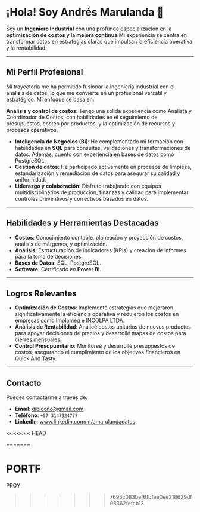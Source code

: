 

# ¡Hola! Soy Andrés Marulanda 👋

Soy un **Ingeniero Industrial** con una profunda especialización en la **optimización de costos y la mejora continua** Mi experiencia se centra en transformar datos en estrategias claras que impulsan la eficiencia operativa y la rentabilidad.

---

## Mi Perfil Profesional

Mi trayectoria me ha permitido fusionar la ingeniería industrial con el análisis de datos, lo que me convierte en un profesional versátil y estratégico. Mi enfoque se basa en:

**Análisis y control de costos**: Tengo una sólida experiencia como Analista y Coordinador de Costos, con habilidades en el seguimiento de presupuestos, costeo por productos, y la optimización de recursos y procesos operativos.
* **Inteligencia de Negocios (BI)**: He complementado mi formación con habilidades en **SQL** para consultas, validaciones y transformaciones de datos. Además, cuento con experiencia en bases de datos como PostgreSQL.
* **Gestión de datos**: He participado activamente en procesos de limpieza, estandarización y remediación de datos para asegurar su calidad y uniformidad.
* **Liderazgo y colaboración**: Disfruto trabajando con equipos multidisciplinarios de producción, finanzas y calidad para implementar controles preventivos y correctivos basados en datos.

---

## Habilidades y Herramientas Destacadas

* **Costos**: Conocimiento contable, planeación y proyección de costos, análisis de márgenes, y optimización.
* **Análisis**: Estructuración de indicadores (KPIs) y creación de informes para la toma de decisiones.
* **Bases de Datos**: SQL, PostgreSQL.
* **Software**: Certificado en **Power BI**.

---

## Logros Relevantes

* **Optimización de Costos**: Implementé estrategias que mejoraron significativamente la eficiencia operativa y redujeron los costos en empresas como Implameq e INCOLPA LTDA.
* **Análisis de Rentabilidad**: Analicé costos unitarios de nuevos productos para apoyar decisiones de precios y desarrollé mapas de costos para cierres mensuales.
* **Control Presupuestario**: Monitoreé y desarrollé presupuestos de costos, asegurando el cumplimiento de los objetivos financieros en Quick And Tasty.

---

## Contacto

Puedes contactarme a través de:

* **Email**: dibicono@gmail.com
* **Teléfono**: `+57 3147924777`
* **LinkedIn**: www.linkedin.com/in/amarulandadatos














<<<<<<< HEAD

=======
# PORTF
PROY
>>>>>>> 7695c083bef6fbfee0ee218629df08362fefcb13
